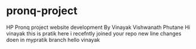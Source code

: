 # pronq-project
HP Pronq project website development 
By Vinayak Vishwanath Phutane 
Hi vinayak this is pratik here
i recefntly joined your repo
new line
changes doen in mypratik branch
hello vinayak

